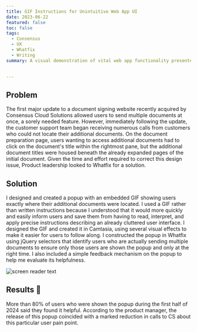 ```yaml
---
title: GIF Instructions for Unintuitive Web App UI
date: 2023-06-22
featured: false
toc: false
tags:
  - Consensus
  - UX
  - Whatfix
  - Writing
summary: A visual demonstration of vital web app functionality presented only to impacted users via plugin popup
 

---
```


## Problem
The first major update to a document signing website recently acquired by Consensus Cloud Solutions allowed users to send multiple documents at once, a sorely needed feature. However, immediately following the update, the customer support team began receiving numerous calls from customers who could not locate their additional documents. On the document preparation page, users wanting to access additional documents had to click on the document's title within the rightmost pane, but the additional document titles were housed beneath the already expanded pages of the initial document. Given the time and effort required to correct this design issue, Product leadership looked to Whatfix for a solution.   

## Solution
I designed and created a popup with an embedded GIF showing users exactly where their additional documents were located. I used a GIF rather than written instructions because I understood that it would more quickly and easily inform users and save them from having to read, interpret, and apply precise instructions describing an already cluttered user interface. I designed the GIF and created it in Camtasia, using several visual effects to make it easier for users to follow along. I constructed the popup in Whatfix using jQuery selectors that identify users who are actually sending multiple documents to ensure only those users are shown the popup and only at the right time. I also included a simple feedback mechanism on the popup to help me evaluate its helpfulness. 

![screen reader text](jSignGIF.gif)

## Results 🤩
More than 80% of users who were shown the popup during the first half of 2024 said they found it helpful.  According to the product manager, the release of this popup coincided with a marked reduction in calls to CS about this particular user pain point.
<!--more-->
